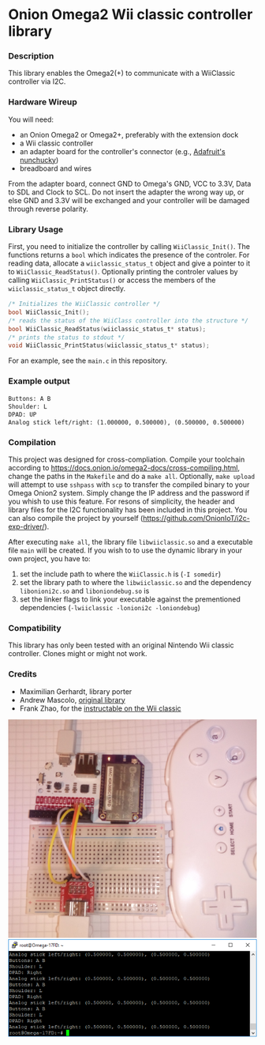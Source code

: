 # Onion Omega2 Wii classic controller library

### Description
This library enables the Omega2(+) to communicate with a WiiClassic controller via I2C.

### Hardware Wireup
You will need:
* an Onion Omega2 or Omega2+, preferably with the extension dock
* a Wii classic controller 
* an adapter board for the controller's connector (e.g., [Adafruit's nunchucky][adafruit-nunchucky])
* breadboard and wires

From the adapter board, connect GND to Omega's GND, VCC to 3.3V, Data to SDL and Clock to SCL. Do not insert the adapter the wrong way up, or else GND and 3.3V will be exchanged and your controller will be damaged through reverse polarity. 

### Library Usage

First, you need to initialize the controller by calling `WiiClassic_Init()`. The functions returns a `bool` which indicates the presence of the controler. For reading data, allocate a `wiiclassic_status_t` object and give a pointer to it to `WiiClassic_ReadStatus()`. Optionally printing the controler values by calling `WiiClassic_PrintStatus()` or access the members of the `wiiclassic_status_t` object directly. 

```c
/* Initializes the WiiClassic controller */
bool WiiClassic_Init();
/* reads the status of the WiiClass controller into the structure */
bool WiiClassic_ReadStatus(wiiclassic_status_t* status);
/* prints the status to stdout */
void WiiClassic_PrintStatus(wiiclassic_status_t* status);
``` 
For an example, see the `main.c` in this repository.

### Example output
```
Buttons: A B
Shoulder: L 
DPAD: UP 
Analog stick left/right: (1.000000, 0.500000), (0.500000, 0.500000)
```

### Compilation

This project was designed for cross-compliation. Compile your toolchain according to https://docs.onion.io/omega2-docs/cross-compiling.html, change the paths in the `Makefile` and do a `make all`. Optionally, `make upload` will attempt to use `sshpass` with `scp` to transfer the compiled binary to your Omega Onion2 system. Simply change the IP address and the password if you whish to use this feature.
For resons of simplicity, the header and library files for the I2C functionality has been included in this project. You can also compile the project by yourself (https://github.com/OnionIoT/i2c-exp-driver/).

After executing `make all`, the library file `libwiiclassic.so` and a executable file `main` will be created. If you wish to to use the dynamic library in your own project, you have to:
1. set the include path to where the `WiiClassic.h` is (`-I somedir`)
2. set the library path to where the `libwiiclassic.so` and the dependency `libonioni2c.so` and `liboniondebug.so` is
3. set the linker flags to link your executable against the prementioned dependencies (`-lwiiclassic -lonioni2c -loniondebug`) 

### Compatibility
This library has only been tested with an original Nintendo Wii classic controller. Clones might or might not work.

### Credits
* Maximilian Gerhardt, library porter
* Andrew Mascolo, [original library][github-wiiclassic]
* Frank Zhao, for the [instructable on the Wii classic][instr-wiiclassic]

![hardware setup](https://raw.githubusercontent.com/gamer-cndg/omega2-wii-classic-controller/master/hw.jpg)
![example execution](https://raw.githubusercontent.com/gamer-cndg/omega2-wii-classic-controller/master/shell.png)


[adafruit-nunchucky]: <https://www.adafruit.com/product/345>
[github-wiiclassic]: <https://github.com/AndrewMascolo/WiiClassicController>
[instr-wiiclassic]: <http://www.instructables.com/id/USB-Wii-Classic-Controller/>
